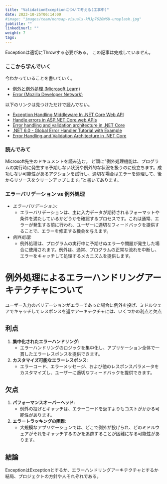 ```yaml
---
title: "ValidationExceptionについて考える(工事中)"
date: 2023-10-25T06:14:00
#image: "images/team/nonsap-visuals-kMJp7620W6U-unsplash.jpg"
jobtitle: ""
linkedinurl: ""
weight: 7
tags:
---
```


 Exceptionは適切にThrowする必要がある。
 この記事は完成していません。

### ここから学んでいく

 今わかっていることを書いていく。

- [例外と例外処理 (Microsoft Learn)](https://learn.microsoft.com/ja-jp/dotnet/csharp/fundamentals/exceptions/)
- [Error (Mozilla Developer Network)](https://developer.mozilla.org/ja/docs/Web/JavaScript/Reference/Global_Objects/Error)

以下のリンクは見つけただけで読んでない。

- [Exception Handling Middleware In .NET Core Web API](https://thecodeblogger.com/2021/05/30/exception-handling-middleware-in-net-core-web-api/#)
- [Handle errors in ASP.NET Core web APIs](https://learn.microsoft.com/en-us/aspnet/core/web-api/handle-errors?view=aspnetcore-7.0)
- [Error handling and validation architecture in .NET Core](https://dev.to/boriszn/error-handling-and-validation-architecture-in-net-core-3lhe#:~:text=The%20validation%20and%20error%20handling,logic%20out%20from%20API%20controller)
- [.NET 6.0 - Global Error Handler Tutorial with Example](https://jasonwatmore.com/post/2022/01/17/net-6-global-error-handler-tutorial-with-example#:~:text=Program.cs%20,by%20the%20global%20error%20handler)
- [Error Handling and Validation Architecture in .NET Core](https://dzone.com/articles/error-handling-and-validation-architecture-in-net#:~:text=In%20the%20example%20below%20I’ve,and%20build%20an)

### 読んでみて

Microsoft先生のドキュメントを読み込む。
ど頭に”例外処理機能は、プログラムの実行時に発生する予期しない状況や例外的な状況を扱うのに役立ちます。成功しない可能性があるアクションを試行し、適切な場合はエラーを処理して、後からリソースをクリーンアップします。”と書いてあります。

### エラーバリデーション vs 例外処理

- *エラーバリデーション:*
  - エラーバリデーションは、主に入力データが期待されるフォーマットや条件を満たしているかどうかを確認するプロセスです。これは通常、エラーが発生する前に行われ、ユーザーに適切なフィードバックを提供することで、エラーを修正する機会を与えます。
- *例外処理:*
  - 例外処理は、プログラムの実行中に予期せぬエラーや問題が発生した場合に使用されます。例外は、通常、プログラムの正常な流れを中断し、エラーをキャッチして処理するメカニズムを提供します。

# 例外処理によるエラーハンドリングアーキテクチャについて

ユーザー入力のバリデーションがエラーであった場合に例外を投げ、ミドルウェアでキャッチしてレスポンスを返すアーキテクチャには、いくつかの利点と欠点

## 利点

1. **集中化されたエラーハンドリング**:
    - エラーハンドリングのロジックを集中化し、アプリケーション全体で一貫したエラーレスポンスを提供できます。
2. **カスタマイズ可能なエラーレスポンス**:
    - エラーコード、エラーメッセージ、および他のレスポンスパラメータをカスタマイズし、ユーザーに適切なフィードバックを提供できます。

## 欠点

1. **パフォーマンスオーバーヘッド**:
    - 例外の投げとキャッチは、エラーコードを返すよりもコストがかかる可能性があります。
2. **エラートラッキングの困難**:
    - 大規模なアプリケーションでは、どこで例外が投げられ、どのミドルウェアがそれをキャッチするのかを追跡することが困難になる可能性があります。

## 結論

 ExceptionはExceptionとするか、エラーハンドリングアーキテクチャとするか
 結局、プロジェクトの方針や人それぞれである。
